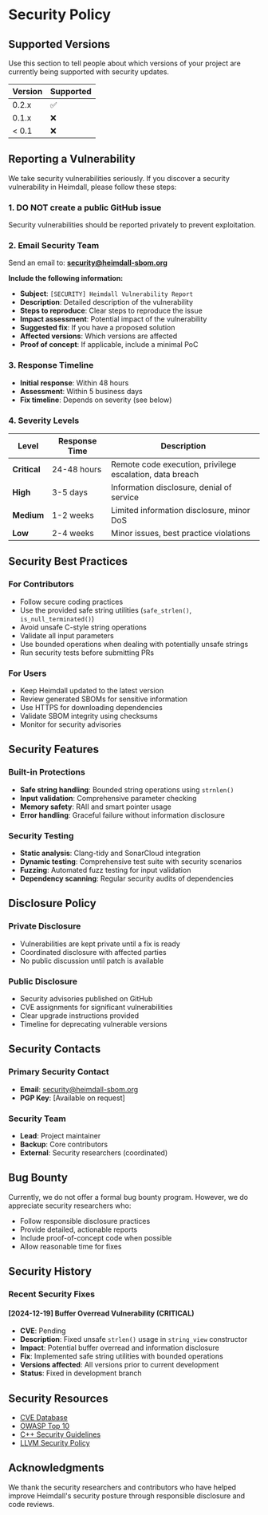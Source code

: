 # Security Policy

## Supported Versions

Use this section to tell people about which versions of your project are currently being supported with security updates.

| Version | Supported          |
| ------- | ------------------ |
| 0.2.x   | :white_check_mark: |
| 0.1.x   | :x:                |
| < 0.1   | :x:                |

## Reporting a Vulnerability

We take security vulnerabilities seriously. If you discover a security vulnerability in Heimdall, please follow these steps:

### 1. **DO NOT** create a public GitHub issue
Security vulnerabilities should be reported privately to prevent exploitation.

### 2. Email Security Team
Send an email to: **security@heimdall-sbom.org**

**Include the following information:**
- **Subject**: `[SECURITY] Heimdall Vulnerability Report`
- **Description**: Detailed description of the vulnerability
- **Steps to reproduce**: Clear steps to reproduce the issue
- **Impact assessment**: Potential impact of the vulnerability
- **Suggested fix**: If you have a proposed solution
- **Affected versions**: Which versions are affected
- **Proof of concept**: If applicable, include a minimal PoC

### 3. Response Timeline
- **Initial response**: Within 48 hours
- **Assessment**: Within 5 business days
- **Fix timeline**: Depends on severity (see below)

### 4. Severity Levels

| Level | Response Time | Description |
|-------|---------------|-------------|
| **Critical** | 24-48 hours | Remote code execution, privilege escalation, data breach |
| **High** | 3-5 days | Information disclosure, denial of service |
| **Medium** | 1-2 weeks | Limited information disclosure, minor DoS |
| **Low** | 2-4 weeks | Minor issues, best practice violations |

## Security Best Practices

### For Contributors
- Follow secure coding practices
- Use the provided safe string utilities (`safe_strlen()`, `is_null_terminated()`)
- Avoid unsafe C-style string operations
- Validate all input parameters
- Use bounded operations when dealing with potentially unsafe strings
- Run security tests before submitting PRs

### For Users
- Keep Heimdall updated to the latest version
- Review generated SBOMs for sensitive information
- Use HTTPS for downloading dependencies
- Validate SBOM integrity using checksums
- Monitor for security advisories

## Security Features

### Built-in Protections
- **Safe string handling**: Bounded string operations using `strnlen()`
- **Input validation**: Comprehensive parameter checking
- **Memory safety**: RAII and smart pointer usage
- **Error handling**: Graceful failure without information disclosure

### Security Testing
- **Static analysis**: Clang-tidy and SonarCloud integration
- **Dynamic testing**: Comprehensive test suite with security scenarios
- **Fuzzing**: Automated fuzz testing for input validation
- **Dependency scanning**: Regular security audits of dependencies

## Disclosure Policy

### Private Disclosure
- Vulnerabilities are kept private until a fix is ready
- Coordinated disclosure with affected parties
- No public discussion until patch is available

### Public Disclosure
- Security advisories published on GitHub
- CVE assignments for significant vulnerabilities
- Clear upgrade instructions provided
- Timeline for deprecating vulnerable versions

## Security Contacts

### Primary Security Contact
- **Email**: security@heimdall-sbom.org
- **PGP Key**: [Available on request]

### Security Team
- **Lead**: Project maintainer
- **Backup**: Core contributors
- **External**: Security researchers (coordinated)

## Bug Bounty

Currently, we do not offer a formal bug bounty program. However, we do appreciate security researchers who:

- Follow responsible disclosure practices
- Provide detailed, actionable reports
- Include proof-of-concept code when possible
- Allow reasonable time for fixes

## Security History

### Recent Security Fixes

#### [2024-12-19] Buffer Overread Vulnerability (CRITICAL)
- **CVE**: Pending
- **Description**: Fixed unsafe `strlen()` usage in `string_view` constructor
- **Impact**: Potential buffer overread and information disclosure
- **Fix**: Implemented safe string utilities with bounded operations
- **Versions affected**: All versions prior to current development
- **Status**: Fixed in development branch

## Security Resources

- [CVE Database](https://cve.mitre.org/)
- [OWASP Top 10](https://owasp.org/www-project-top-ten/)
- [C++ Security Guidelines](https://isocpp.github.io/CppCoreGuidelines/)
- [LLVM Security Policy](https://llvm.org/docs/Security.html)

## Acknowledgments

We thank the security researchers and contributors who have helped improve Heimdall's security posture through responsible disclosure and code reviews. 